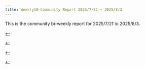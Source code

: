 ```yaml
---
title: Weekly10 Community Report 2025/7/21 ~ 2025/8/3
---
```


This is the community bi-weekly report for 2025/7/21 to 2025/8/3.

[+-](/weekly/weekly10/official.md#:embed)

[+-](/weekly/weekly10/projects.md#:embed)

[+-](/weekly/weekly10/packages.md#:embed)

[+-](/weekly/weekly10/community.md#:embed)
